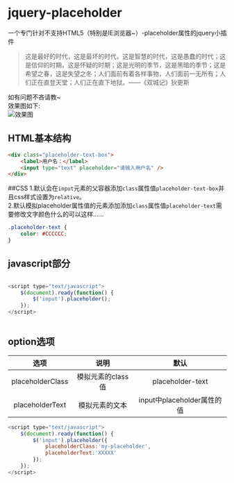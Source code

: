 # jquery-placeholder
一个专门针对不支持HTML5（特别是IE浏览器~）-placeholder属性的jquery小插件
>这是最好的时代，这是最坏的时代，这是智慧的时代，这是愚蠢的时代；这是信仰的时期，这是怀疑的时期；这是光明的季节，这是黑暗的季节；这是希望之春，这是失望之冬；人们面前有着各样事物，人们面前一无所有；人们正在直登天堂；人们正在直下地狱。——《双城记》狄更斯

如有问题不吝请教~  
效果图如下:  
![效果图](https://picabstract-preview-ftn.weiyun.com:8443/ftn_pic_abs_v2/824f6d703fbe420e2537c103a840af188454a0933894fd18c5376ae9b678613667985119e9baddb518d23c23c04b1537?pictype=scale&from=30013&version=2.0.0.2&uin=547377507&fname=rendering.png&size=1024*1024)
## HTML基本结构
``` html
<div class="placeholder-text-box">
	<label>用户名：</label>
	<input type="text" placeholder="请输入用户名" />
</div>

```
##CSS
1.默认会在`input`元素的父容器添加`class`属性值`placeholder-text-box`并且css样式设置为`relative`。  
2.默认模拟placeholder属性值的元素添加添加`class`属性值`placeholder-text`需要修改文字颜色什么的可以这样......
```css
.placeholder-text {
	color: #CCCCCC;
}
```
## javascript部分
``` javascript

<script type="text/javascript">
	$(document).ready(function() {
		$('input').placeholder();
	});
</script>
	
```
## option选项
| 选项      |   说明  | 默认  |
| :--------:|:--------:| :--: |
| placeholderClass  | 模拟元素的class值|  placeholder-text   |
| placeholderText     |   模拟元素的文本 |  input中placeholder属性的值  |
``` javascript
<script type="text/javascript">
	$(document).ready(function() {
		$('input').placeholder({
			placeholderClass:'my-placeholder',
			placeholderText:'XXXXX'
		});
	});
</script>
```